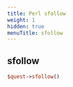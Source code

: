 ```yaml
---
title: Perl sfollow
weight: 1
hidden: true
menuTitle: sfollow
---
```

## sfollow
```perl
$quest->sfollow()
```